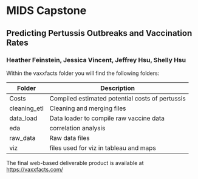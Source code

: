 # MIDS Capstone
## Predicting Pertussis Outbreaks and Vaccination Rates
### Heather Feinstein, Jessica Vincent, Jeffrey Hsu, Shelly Hsu

Within the vaxxfacts folder you will find the following folders:

| Folder       | Description                                         |
|--------------|-----------------------------------------------------|
| Costs        | Compiled estimated potential costs of pertussis     |
| cleaning_etl | Cleaning and merging files                          |
| data_load    | Data loader to compile raw vaccine data             |
| eda          | correlation analysis                                |
| raw_data     | Raw data files                                      |
| viz          | files used for viz in tableau and maps              |

The final web-based deliverable product is available at https://vaxxfacts.com/
